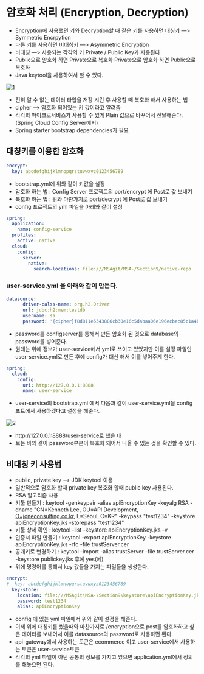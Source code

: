 # 암호화 처리 (Encryption, Decryption)

- Encryption에 사용했던 키와 Decryption할 때 같은 키를 사용하면 대칭키 —> Symmetric Encrpytion
- 다른 키를 사용하면 비대칭키 —> Asymmetric Encryption
- 비대칭 —> 사용되는 각각의 키 Private / Public Key가 사용된다
- Public으로 암호화 하면 Private으로 복호화 Private으로 암호화 하면 Public으로 복호화
- Java keytool을 사용하여서 할 수 있다.

![1](https://github.com/Croon00/MSA-/assets/73871364/b3ce34cb-4dec-423c-9e5b-6a2d13e50a57)

- 전혀 알 수 없는 데이터 타입을 저장 시킨 후 사용할 때 복호화 해서 사용하는 법
- cipher —> 암호화 되어있는 키 값이라고 알려줌
- 각각의 마이크로서비스가 사용할 수 있게 Plain 값으로 바꾸어서 전달해준다.(Spring Cloud Config Server에서)
- Spring starter bootstrap dependencies가 필요

## 대칭키를 이용한 암호화

```yaml
encrypt:
  key: abcdefghijklmnopqrstuvwxyz0123456789
```

- bootstrap.yml에 위와 같이 키값을 설정
- 암호화 하는 법 : Config Server 프로젝트의  port/encrypt 에 Post로 값 보내기
- 복호화 하는 법 : 위와 마찬가지로 port/decrypt 에 Post로 값 보내기
- config 프로젝트의 yml 파일을 아래와 같이 설정

```yaml
spring:
  application:
    name: config-service
  profiles:
    active: native
  cloud:
    config:
      server:
        native:
          search-locations: file:///MSAgit/MSA-/Section9/native-repo
```

### user-service.yml 을 아래와 같이 만든다.

```yaml
datasource:
      driver-calss-name: org.h2.Driver
      url: jdbc:h2:mem:testdb
      username: sa
      password: '{cipher}f8d811e5343886cb30e16c5dabaa06e196ecbec85c1a4bf8a9d20dfefa929c8f'
```

- password를 configserver를 통해서 만든 암호화 된 것으로 database의 password를 넣어준다.
- 원래는 위에 정보가 user-service에서 yml로 쓰이고 있었지만 이를 설정 파일인 user-service.yml로 만든 후에 config가 대신 해서 이를 넣어주게 한다.

```yaml
spring:
  cloud:
    config:
      uri: http://127.0.0.1:8888
      name: user-service
```

- user-service의 bootstrap.yml 에서 다음과 같이 user-service.yml을 config 포트에서 사용하겠다고 설정을 해준다.

![2](https://github.com/Croon00/MSA-/assets/73871364/012e56d9-0981-4d4f-9663-ed7e326d6f00)

- http://127.0.0.1:8888/user-service로 했을 대
- 보는 바와 같이 password부분이 복호화 되어서 나올 수 있는 것을 확인할 수 있다.

## 비대칭 키 사용법

- public, private key —> JDK keytool 이용
- 일반적으로 암호화 할때 private key 복호화 할때 public key 사용된다.
- RSA 알고리즘 사용
- 키툴 만들기 : keytool -genkeypair -alias apiEncryptionKey -keyalg RSA -dname "CN=Kenneth Lee, OU=API Development, [O=joneconsulting.co.kr](http://o%3Djoneconsulting.co.kr/), L=Seoul, C=KR" -keypass "test1234" -keystore apiEncryptionKey.jks -storepass "test1234"
- 키툴 상세 확인 : keytool -list -keystore apiEncryptionKey.jks -v
- 인증서 파일 만들기 : keytool -export apiEncryptionKey -keystore apiEncryptionKey.jks -rfc -file trustServer.cer
- 공개키로 변경하기 : keytool -import -alias trustServer -file trustServer.cer -keystore publickey.jks 후에 yes(예)
- 위에 명령어를 통해서 key 값들을 가지는 파일들을 생성한다.

```yaml
encrypt:
#  key: abcdefghijklmnopqrstuvwxyz0123456789
  key-store:
    location: file:///MSAgit\MSA-\Section9\keystore\apiEncryptionKey.jks
    password: test1234
    alias: apiEncryptionKey
```

- config 에 있는 yml 파일에서 위와 같이 설정을 해준다.
- 이제 위에 대칭키를 썼을때와 마찬가지로 /encryption으로 post를 암호화하고 싶은 데이터를 보내어서 이를 datasource의 password로 사용하면 된다.
- api-gateway에서 사용하는 토큰은 ecommerce 이고 user-service에서 사용하는 토큰은 user-service토큰
- 각각의 yml 파일이 아닌 공통의 정보를 가지고 있으면 application.yml에서 정의를 해놓으면 된다.
